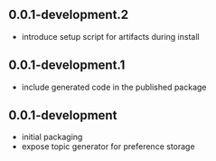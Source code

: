 ## 0.0.1-development.2
- introduce setup script for artifacts during install

## 0.0.1-development.1
- include generated code in the published package

## 0.0.1-development
- initial packaging
- expose topic generator for preference storage
